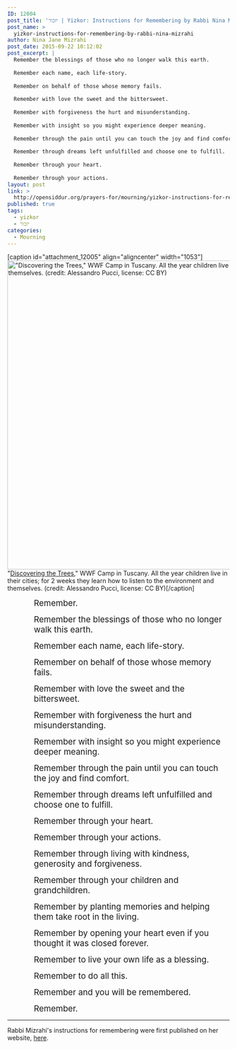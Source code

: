 ```yaml
---
ID: 12004
post_title: 'יזכור | Yizkor: Instructions for Remembering by Rabbi Nina Mizrahi'
post_name: >
  yizkor-instructions-for-remembering-by-rabbi-nina-mizrahi
author: Nina Jane Mizrahi
post_date: 2015-09-22 10:12:02
post_excerpt: |
  Remember the blessings of those who no longer walk this earth.
  
  Remember each name, each life-story.
  
  Remember on behalf of those whose memory fails.
  
  Remember with love the sweet and the bittersweet.
  
  Remember with forgiveness the hurt and misunderstanding.
  
  Remember with insight so you might experience deeper meaning.
  
  Remember through the pain until you can touch the joy and find comfort.
  
  Remember through dreams left unfulfilled and choose one to fulfill.
  
  Remember through your heart.
  
  Remember through your actions.
layout: post
link: >
  http://opensiddur.org/prayers-for/mourning/yizkor-instructions-for-remembering-by-rabbi-nina-mizrahi/
published: true
tags:
  - yizkor
  - יזכור
categories:
  - Mourning
---
```

[caption id="attachment_12005" align="aligncenter" width="1053"]<a href="http://opensiddur.org/wp-content/uploads/2015/09/Discovering_the_trees.jpg"><img src="http://opensiddur.org/wp-content/uploads/2015/09/Discovering_the_trees.jpg" alt="&quot;Discovering the Trees,&quot; WWF Camp in Tuscany. All the year children live in their cities; for 2 weeks they learn how to listen to the environment and themselves. (credit: Alessandro Pucci, license: CC BY)" width="1053" height="700" class="size-full wp-image-12005" /></a> "<a href="https://commons.wikimedia.org/wiki/File:Discovering_the_trees.jpg">Discovering the Trees</a>," WWF Camp in Tuscany. All the year children live in their cities; for 2 weeks they learn how to listen to the environment and themselves. (credit: Alessandro Pucci, license: CC BY)[/caption]


<p style="padding-left: 60px;"><span style="font-size: 14pt;">Remember.</span></p>
<p style="padding-left: 60px;"><span style="font-size: 14pt;">Remember the blessings of those who no longer walk this earth.</span></p>
<p style="padding-left: 60px;"><span style="font-size: 14pt;">Remember each name, each life-story.</span></p>
<p style="padding-left: 60px;"><span style="font-size: 14pt;">Remember on behalf of those whose memory fails.</span></p>
<p style="padding-left: 60px;"><span style="font-size: 14pt;">Remember with love the sweet and the bittersweet.</span></p>
<p style="padding-left: 60px;"><span style="font-size: 14pt;">Remember with forgiveness the hurt and misunderstanding.</span></p>
<p style="padding-left: 60px;"><span style="font-size: 14pt;">Remember with insight so you might experience deeper meaning.</span></p>
<p style="padding-left: 60px;"><span style="font-size: 14pt;">Remember through the pain until you can touch the joy and find comfort.</span></p>
<p style="padding-left: 60px;"><span style="font-size: 14pt;">Remember through dreams left unfulfilled and choose one to fulfill.</span></p>
<p style="padding-left: 60px;"><span style="font-size: 14pt;">Remember through your heart.</span></p>
<p style="padding-left: 60px;"><span style="font-size: 14pt;">Remember through your actions.</span></p>
<p style="padding-left: 60px;"><span style="font-size: 14pt;">Remember through living with kindness, generosity and forgiveness.</span></p>
<p style="padding-left: 60px;"><span style="font-size: 14pt;">Remember through your children and grandchildren.</span></p>
<p style="padding-left: 60px;"><span style="font-size: 14pt;">Remember by planting memories and helping them take root in the living.</span></p>
<p style="padding-left: 60px;"><span style="font-size: 14pt;">Remember by opening your heart even if you thought it was closed forever.</span></p>
<p style="padding-left: 60px;"><span style="font-size: 14pt;">Remember to live your own life as a blessing.</span></p>
<p style="padding-left: 60px;"><span style="font-size: 14pt;">Remember to do all this.</span></p>
<p style="padding-left: 60px;"><span style="font-size: 14pt;">Remember and you will be remembered.</span></p>
<p style="padding-left: 60px;"><span style="font-size: 14pt;">Remember.</span></p>


<hr />

Rabbi Mizrahi's instructions for remembering were first published on her website, <a href="https://rabbininajmizrahi.wordpress.com/2015/09/22/yizkor-instructions-for-remembering/">here</a>.
